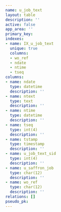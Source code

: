 ```yaml
---
name: u_job_text
layout: table
description: ''
active: false
app_area: ''
primary_key: 
indexes:
- name: IX_u_job_text
  unique: true
  columns:
  - wo_ref
  - ndate
  - ntime
  - tseq
columns:
- name: ndate
  type: datetime
  description: ''
- name: ntext
  type: text
  description: ''
- name: ntime
  type: datetime
  description: ''
- name: tseq
  type: int(4)
  description: ''
- name: tstamp
  type: timestamp
  description: ''
- name: u_job_text_sid
  type: int(4)
  description: ''
- name: u_saffron_job
  type: char(12)
  description: ''
- name: wo_ref
  type: char(12)
  description: ''
relations: []
pseudo_pk: 
---
```


